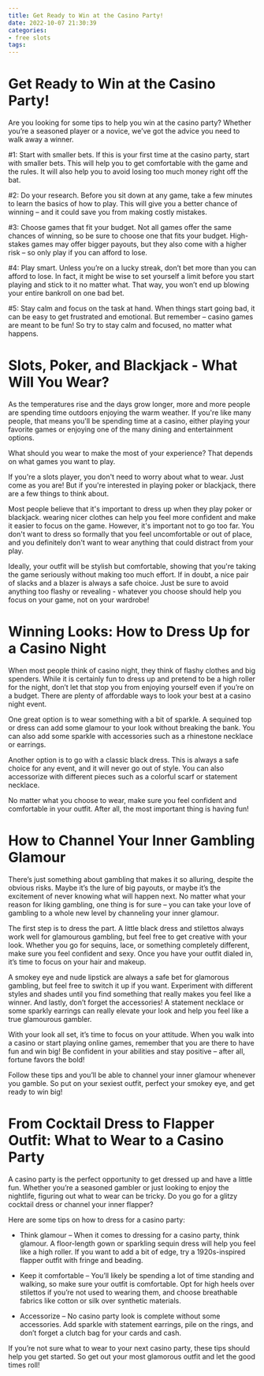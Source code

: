 ```yaml
---
title: Get Ready to Win at the Casino Party! 
date: 2022-10-07 21:30:39
categories:
- free slots
tags:
---
```



#  Get Ready to Win at the Casino Party! 

Are you looking for some tips to help you win at the casino party? Whether you’re a seasoned player or a novice, we’ve got the advice you need to walk away a winner.

#1: Start with smaller bets. If this is your first time at the casino party, start with smaller bets. This will help you to get comfortable with the game and the rules. It will also help you to avoid losing too much money right off the bat.

#2: Do your research. Before you sit down at any game, take a few minutes to learn the basics of how to play. This will give you a better chance of winning – and it could save you from making costly mistakes.

#3: Choose games that fit your budget. Not all games offer the same chances of winning, so be sure to choose one that fits your budget. High-stakes games may offer bigger payouts, but they also come with a higher risk – so only play if you can afford to lose.

#4: Play smart. Unless you’re on a lucky streak, don’t bet more than you can afford to lose. In fact, it might be wise to set yourself a limit before you start playing and stick to it no matter what. That way, you won’t end up blowing your entire bankroll on one bad bet.

#5: Stay calm and focus on the task at hand. When things start going bad, it can be easy to get frustrated and emotional. But remember – casino games are meant to be fun! So try to stay calm and focused, no matter what happens.

#  Slots, Poker, and Blackjack - What Will You Wear? 

As the temperatures rise and the days grow longer, more and more people are spending time outdoors enjoying the warm weather. If you're like many people, that means you'll be spending time at a casino, either playing your favorite games or enjoying one of the many dining and entertainment options. 

What should you wear to make the most of your experience? That depends on what games you want to play. 

If you're a slots player, you don't need to worry about what to wear. Just come as you are! But if you're interested in playing poker or blackjack, there are a few things to think about. 

Most people believe that it's important to dress up when they play poker or blackjack. wearing nicer clothes can help you feel more confident and make it easier to focus on the game. However, it's important not to go too far. You don't want to dress so formally that you feel uncomfortable or out of place, and you definitely don't want to wear anything that could distract from your play. 

Ideally, your outfit will be stylish but comfortable, showing that you're taking the game seriously without making too much effort. If in doubt, a nice pair of slacks and a blazer is always a safe choice. Just be sure to avoid anything too flashy or revealing - whatever you choose should help you focus on your game, not on your wardrobe!

#  Winning Looks: How to Dress Up for a Casino Night 

When most people think of casino night, they think of flashy clothes and big spenders. While it is certainly fun to dress up and pretend to be a high roller for the night, don’t let that stop you from enjoying yourself even if you’re on a budget. There are plenty of affordable ways to look your best at a casino night event.

One great option is to wear something with a bit of sparkle. A sequined top or dress can add some glamour to your look without breaking the bank. You can also add some sparkle with accessories such as a rhinestone necklace or earrings.

Another option is to go with a classic black dress. This is always a safe choice for any event, and it will never go out of style. You can also accessorize with different pieces such as a colorful scarf or statement necklace.

No matter what you choose to wear, make sure you feel confident and comfortable in your outfit. After all, the most important thing is having fun!

#  How to Channel Your Inner Gambling Glamour 

There’s just something about gambling that makes it so alluring, despite the obvious risks. Maybe it’s the lure of big payouts, or maybe it’s the excitement of never knowing what will happen next. No matter what your reason for liking gambling, one thing is for sure – you can take your love of gambling to a whole new level by channeling your inner glamour.

The first step is to dress the part. A little black dress and stilettos always work well for glamourous gambling, but feel free to get creative with your look. Whether you go for sequins, lace, or something completely different, make sure you feel confident and sexy. Once you have your outfit dialed in, it’s time to focus on your hair and makeup.

A smokey eye and nude lipstick are always a safe bet for glamorous gambling, but feel free to switch it up if you want. Experiment with different styles and shades until you find something that really makes you feel like a winner. And lastly, don’t forget the accessories! A statement necklace or some sparkly earrings can really elevate your look and help you feel like a true glamourous gambler.

With your look all set, it’s time to focus on your attitude. When you walk into a casino or start playing online games, remember that you are there to have fun and win big! Be confident in your abilities and stay positive – after all, fortune favors the bold!

Follow these tips and you’ll be able to channel your inner glamour whenever you gamble. So put on your sexiest outfit, perfect your smokey eye, and get ready to win big!

#  From Cocktail Dress to Flapper Outfit: What to Wear to a Casino Party

A casino party is the perfect opportunity to get dressed up and have a little fun. Whether you’re a seasoned gambler or just looking to enjoy the nightlife, figuring out what to wear can be tricky. Do you go for a glitzy cocktail dress or channel your inner flapper?

Here are some tips on how to dress for a casino party:

* Think glamour – When it comes to dressing for a casino party, think glamour. A floor-length gown or sparkling sequin dress will help you feel like a high roller. If you want to add a bit of edge, try a 1920s-inspired flapper outfit with fringe and beading.

* Keep it comfortable – You’ll likely be spending a lot of time standing and walking, so make sure your outfit is comfortable. Opt for high heels over stilettos if you’re not used to wearing them, and choose breathable fabrics like cotton or silk over synthetic materials.

* Accessorize – No casino party look is complete without some accessories. Add sparkle with statement earrings, pile on the rings, and don’t forget a clutch bag for your cards and cash.

If you’re not sure what to wear to your next casino party, these tips should help you get started. So get out your most glamorous outfit and let the good times roll!